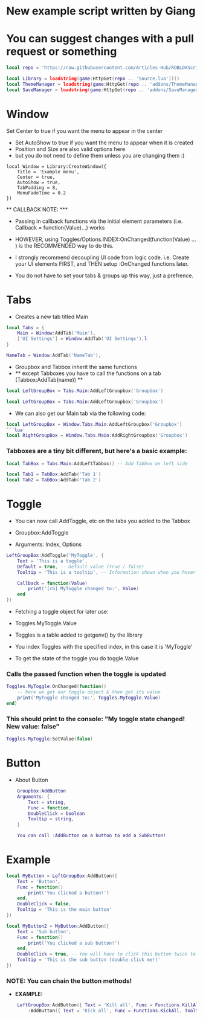 # New example script written by Giang
# You can suggest changes with a pull request or something

```lua
local repo = 'https://raw.githubusercontent.com/Articles-Hub/ROBLOXScript/refs/heads/main/Library/LinoriaLib/'

local Library = loadstring(game:HttpGet(repo .. 'Source.lua'))()
local ThemeManager = loadstring(game:HttpGet(repo .. 'addons/ThemeManager.lua'))()
local SaveManager = loadstring(game:HttpGet(repo .. 'addons/SaveManager.lua'))()
```

# Window
Set Center to true if you want the menu to appear in the center
- Set AutoShow to true if you want the menu to appear when it is created
- Position and Size are also valid options here
- but you do not need to define them unless you are changing them :)
    
```
local Window = Library:CreateWindow({
    Title = 'Example menu',
    Center = true,
    AutoShow = true,
    TabPadding = 8,
    MenuFadeTime = 0.2
})
```

** CALLBACK NOTE: ***
- Passing in callback functions via the initial element parameters (i.e. Callback = function(Value)...) works

- HOWEVER, using Toggles/Options.INDEX:OnChanged(function(Value) ... ) is the RECOMMENDED way to do this.

- I strongly recommend decoupling UI code from logic code. i.e. Create your UI elements FIRST, and THEN setup :OnChanged functions later.

- You do not have to set your tabs & groups up this way, just a prefrence.

# Tabs

- Creates a new tab titled Main

```lua
local Tabs = {
    Main = Window:AddTab('Main'),
    ['UI Settings'] = Window:AddTab('UI Settings'),l
}
```
```lua
NameTab = Window:AddTab('NameTab'),
```

- Groupbox and Tabbox inherit the same functions
- ** except Tabboxes you have to call the functions on a tab (Tabbox:AddTab(name)) **
```lua
local LeftGroupBox = Tabs.Main:AddLeftGroupbox('Groupbox')
```
```lua
local LeftGroupBox = Tabs.Main:AddLeftGroupbox('Groupbox')
```

- We can also get our Main tab via the following code:
```lua
local LeftGroupBox = Window.Tabs.Main:AddLeftGroupbox('Groupbox')
```lua
local RightGroupBox = Window.Tabs.Main:AddRightGroupbox('Groupbox')
```
### Tabboxes are a tiny bit different, but here's a basic example:

```lua
local TabBox = Tabs.Main:AddLeftTabbox() -- Add Tabbox on left side
```
```lua
local Tab1 = TabBox:AddTab('Tab 1')
local Tab2 = TabBox:AddTab('Tab 2')
```

# Toggle 

- You can now call AddToggle, etc on the tabs you added to the Tabbox

- Groupbox:AddToggle
- Arguments: Index, Options
```lua
LeftGroupBox:AddToggle('MyToggle', {
    Text = 'This is a toggle',
    Default = true, -- Default value (true / false)
    Tooltip = 'This is a tooltip', -- Information shown when you hover over the toggle

    Callback = function(Value)
        print('[cb] MyToggle changed to:', Value)
    end
})
```

- Fetching a toggle object for later use:
- Toggles.MyToggle.Value

- Toggles is a table added to getgenv() by the library
- You index Toggles with the specified index, in this case it is 'MyToggle'
- To get the state of the toggle you do toggle.Value

### Calls the passed function when the toggle is updated
```lua
Toggles.MyToggle:OnChanged(function()
    -- here we get our toggle object & then get its value
    print('MyToggle changed to:', Toggles.MyToggle.Value)
end)
```

### This should print to the console: "My toggle state changed! New value: false"
```lua
Toggles.MyToggle:SetValue(false)
```

# Button

- About Button
```lua
    Groupbox:AddButton
    Arguments: {
        Text = string,
        Func = function,
        DoubleClick = boolean
        Tooltip = string,
    }

    You can call :AddButton on a button to add a SubButton!
```

# Example
```lua
local MyButton = LeftGroupBox:AddButton({
    Text = 'Button',
    Func = function()
        print('You clicked a button!')
    end,
    DoubleClick = false,
    Tooltip = 'This is the main button'
})
```

```lua
local MyButton2 = MyButton:AddButton({
    Text = 'Sub button',
    Func = function()
        print('You clicked a sub button!')
    end,
    DoubleClick = true, -- You will have to click this button twice to trigger the callback
    Tooltip = 'This is the sub button (double click me!)'
})
```

### NOTE: You can chain the button methods!
- **EXAMPLE:**
```Lua
    LeftGroupBox:AddButton({ Text = 'Kill all', Func = Functions.KillAll, Tooltip = 'This will kill everyone in the game!' })
        :AddButton({ Text = 'Kick all', Func = Functions.KickAll, Tooltip = 'This will kick everyone in the game!' })
```
